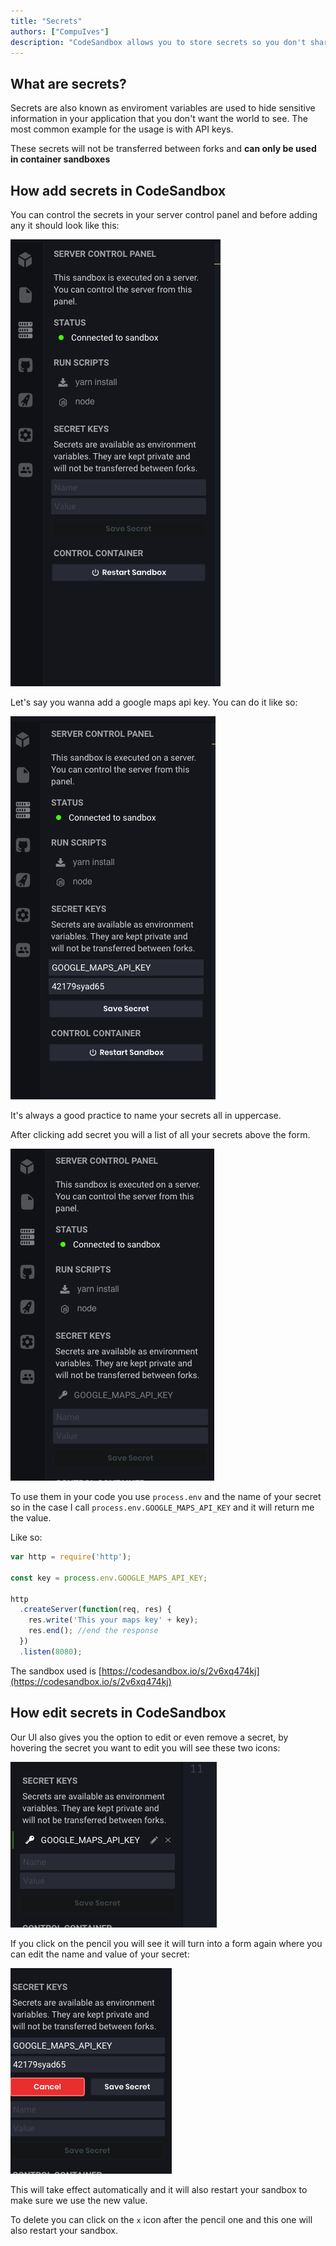 ```yaml
---
title: "Secrets"
authors: ["CompuIves"]
description: "CodeSandbox allows you to store secrets so you don't share your keys"
---
```


## What are secrets?

Secrets are also known as enviroment variables are used to hide sensitive information in your application that you don't want the world to see.
The most common example for the usage is with API keys.

These secrets will not be transferred between forks and **can only be used in container sandboxes**

## How add secrets in CodeSandbox

You can control the secrets in your server control panel and before adding any it should look like this:

![No Secrets](./images/secrets-1.png)

Let's say you wanna add a google maps api key. You can do it like so:

![Map Secrets](./images/secrets-2.png)

It's always a good practice to name your secrets all in uppercase.

After clicking add secret you will a list of all your secrets above the form.

![Secrets](./images/secrets-3.png)

To use them in your code you use `process.env` and the name of your secret so in the case I call `process.env.GOOGLE_MAPS_API_KEY` and it will return me the value.

Like so:

```js
var http = require('http');

const key = process.env.GOOGLE_MAPS_API_KEY;

http
  .createServer(function(req, res) {
    res.write('This your maps key' + key);
    res.end(); //end the response
  })
  .listen(8080);
```

The sandbox used is [https://codesandbox.io/s/2v6xq474kj](https://codesandbox.io/s/2v6xq474kj)

## How edit secrets in CodeSandbox

Our UI also gives you the option to edit or even remove a secret, by hovering the secret you want to edit you will see these two icons:

![Icons](./images/secrets-4.png)

If you click on the pencil you will see it will turn into a form again where you can edit the name and value of your secret:

![Icons](./images/secrets-5.png)

This will take effect automatically and it will also restart your sandbox to make sure we use the new value.

To delete you can click on the `x` icon after the pencil one and this one will also restart your sandbox.
